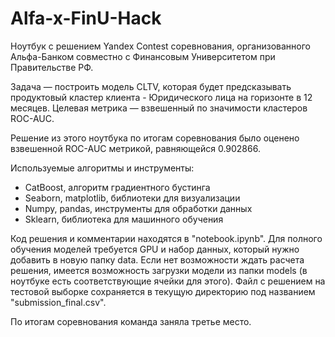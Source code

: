 # Alfa-x-FinU-Hack
Ноутбук с решением Yandex Contest соревнования, организованного Альфа-Банком совместно с Финансовым Университетом при Правительстве РФ.

Задача — построить модель CLTV, которая будет предсказывать продуктовый кластер клиента - Юридического лица на горизонте в 12 месяцев. Целевая метрика — взвешенный по значимости кластеров ROC-AUC.

Решение из этого ноутбука по итогам соревнования было оценено взвешенной ROC-AUC метрикой, равняющейся 0.902866.

Используемые алгоритмы и инструменты:

- CatBoost, алгоритм градиентного бустинга
- Seaborn, matplotlib, библиотеки для визуализации
- Numpy, pandas, инструменты для обработки данных
- Sklearn, библиотека для машинного обучения

Код решения и комментарии находятся в "notebook.ipynb". Для полного обучения моделей требуется GPU и набор данных, который нужно добавить в новую папку data. Если нет возможности ждать расчета решения, имеется возможность загрузки модели из папки models (в ноутбуке есть соответствующие ячейки для этого). Файл с решением на тестовой выборке сохраняется в текущую директорию под названием "submission_final.csv".

По итогам соревнования команда заняла третье место.

